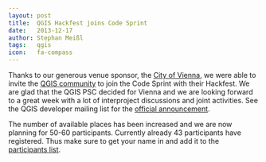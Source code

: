 ```yaml
---
layout: post
title:  QGIS Hackfest joins Code Sprint
date:   2013-12-17
author: Stephan Meißl
tags:   qgis
icon:   fa-compass
---
```


Thanks to our generous venue sponsor, the [City of Vienna](http://www.wien.gv.at/english/administration/ict/index.html), we were able to invite the [QGIS community](http://qgis.org/) to join the Code Sprint with their Hackfest. We are glad that the QGIS PSC decided for Vienna and we are looking forward to a great week with a lot of interproject discussions and joint activities. See the QGIS developer mailing list for the [official announcement](http://lists.osgeo.org/pipermail/qgis-developer/2013-December/029766.html).

The number of available places has been increased and we are now planning for 50-60 participants. Currently already 43 participants have registered. Thus make sure to get your name in and add it to the [participants list](http://wiki.osgeo.org/wiki/Vienna_Code_Sprint_2014#Participants).
